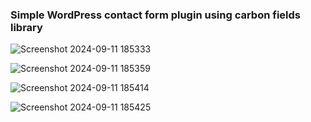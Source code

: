 <h3>Simple WordPress contact form plugin using carbon fields library</h3>

![Screenshot 2024-09-11 185333](https://github.com/user-attachments/assets/e8f605f9-411e-41a9-90b4-4fd788a04c05)

![Screenshot 2024-09-11 185359](https://github.com/user-attachments/assets/bb45385f-4b65-48e8-a433-4e8b75b64f84)

![Screenshot 2024-09-11 185414](https://github.com/user-attachments/assets/544e373f-bd6e-4b12-ada7-733e1b7dff80)

![Screenshot 2024-09-11 185425](https://github.com/user-attachments/assets/3909a453-7661-4364-b817-a7b56dfae3cc)




